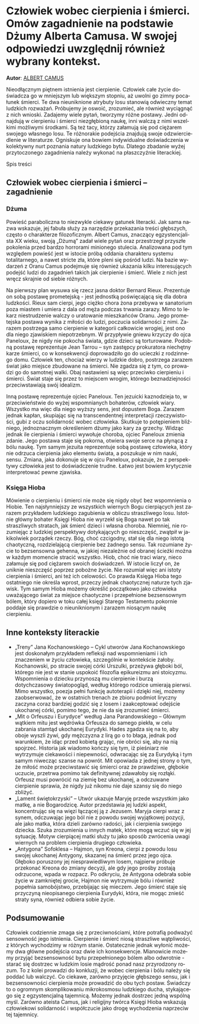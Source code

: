 # Człowiek wobec cierpienia i śmierci. Omów zagadnienie na podstawie Dżumy Alberta Camusa. W swojej odpowiedzi uwzględnij również wybrany kontekst.

**Autor**: [ALBERT CAMUS](https://poezja.org/wz/Albert_Camus/)

Nie­od­łącz­nym pięt­nem ist­nie­nia jest cier­pie­nie. Czło­wiek całe ży­cie do­świad­cza go w mniej­szym lub więk­szym stop­niu, aż uwol­ni go zim­ny po­ca­łu­nek śmier­ci. Te dwa nie­unik­nio­ne atry­bu­ty losu sta­no­wią od­wiecz­ny te­mat ludz­kich roz­wa­żań. Pró­bu­je­my je oswo­ić, zro­zu­mieć, ale rów­nież wy­cią­gnąć z nich wnio­ski. Za­da­je­my wie­le py­tań, two­rzy­my róż­ne po­sta­wy. Jed­ni od­naj­du­ją w cier­pie­niu i śmier­ci nie­zgłę­bio­ną na­ukę, inni wal­czą z nimi wszel­ki­mi moż­li­wy­mi środ­ka­mi. Są też tacy, któ­rzy za­ła­mu­ją się pod cię­ża­rem swo­je­go wła­sne­go losu. Te róż­no­ra­kie po­dej­ścia znaj­du­ją swo­je od­zwier­cie­dle­nie w li­te­ra­tu­rze. Ogni­sku­je ona bo­wiem in­dy­wi­du­al­ne do­świad­cze­nia w ko­lek­tyw­ny nurt po­zna­nia na­tu­ry ludz­kie­go bytu. Dla­te­go zba­da­nie wy­żej przy­to­czo­ne­go za­gad­nie­nia na­le­ży wy­ko­nać na płasz­czyź­nie li­te­rac­kiej.

Spis treści



## Człowiek wobec cierpienia i śmierci – zagadnienie

### Dżuma

Powieść paraboliczna to nie­zwy­kle cie­ka­wy ga­tu­nek li­te­rac­ki. Jak sama na­zwa wska­zu­je, jej fa­bu­ła słu­ży za na­rzę­dzie prze­ka­za­nia tre­ści głęb­szych, czę­sto o cha­rak­te­rze fi­lo­zo­ficz­nym. Al­bert Ca­mus, zna­czą­cy eg­zy­sten­cja­li­sta XX wie­ku, swo­ją „Dżu­mą” za­dał wie­le py­tań oraz prze­strzegł przy­szłe po­ko­le­nia przed bar­dzo hor­ro­ra­mi mi­nio­ne­go stu­le­cia. Ana­li­zo­wa­na pod tym wzglę­dem po­wieść jest w isto­cie próbą oddania charakteru systemu totalitarnego, a nawet stricte zła, które pleni się pośród ludzi. Na ba­zie wy­da­rzeń z Ora­nu Ca­mus po­dej­mu­je się rów­nież uka­za­nia kil­ku in­te­re­su­ją­cych po­dejść lu­dzi do za­gad­nień ta­kich jak cier­pie­nie i śmierć. Wie­le z nich jest wręcz skraj­nie od sie­bie róż­nych.

Na pierw­szy plan wy­su­wa się rzecz ja­sna doktor Bernard Rieux. Pre­zen­tu­je on sobą postawę prometejską - jest jed­nost­ką po­świę­ca­ją­cą się dla do­bra ludz­ko­ści. Rieux sam cier­pi, jego cięż­ko cho­ra żona prze­by­wa w sa­na­to­rium poza mia­stem i umie­ra z dala od męża pod­czas trwa­nia za­ra­zy. Mimo to le­karz nie­stru­dze­nie wal­czy o ura­to­wa­nie miesz­kań­ców Ora­nu. Jego pro­me­tej­ska po­sta­wa wy­ni­ka z miłości do ludzi, poczucia solidarności z nimi. Za­ra­zem po­strze­ga samo cier­pie­nie w ka­te­go­rii cał­ko­wi­cie wro­giej, jest ono dla nie­go zja­wi­skiem nie­po­trzeb­nym. W przy­pły­wie gnie­wu krzy­czy do ojca Pa­ne­lo­ux, że nigdy nie pokocha świata, gdzie dzieci są torturowane. Po­dob­ną po­sta­wę re­pre­zen­tu­je Jean Tarrou – syn za­stęp­cy pro­ku­ra­to­ra nie­chęt­ny ka­rze śmier­ci, co w kon­se­kwen­cji do­pro­wa­dzi­ło go do uciecz­ki z ro­dzin­ne­go domu. Czło­wiek ten, cho­ciaż wierzy w ludzkie dobro, postrzega zarazem świat jako miejsce zbudowane na śmierci. Nie zga­dza się z tym, co pro­wa­dzi go do sa­mot­nej wal­ki. Obaj na­sta­wie­ni są więc prze­ciw­ko cier­pie­niu i śmier­ci. Świat sta­je się przez to miej­scem wro­gim, któ­re­go bez­na­dziej­no­ści prze­ciw­sta­wia­ją swój ide­alizm.



Inną po­sta­wę re­pre­zen­tu­je ojciec Paneloux. Ten je­zu­ic­ki ka­zno­dzie­ja to, w prze­ci­wień­stwie do wy­żej wspo­mnia­nych bo­ha­te­rów, człowiek wiary. Wszyst­ko ma więc dla nie­go wyż­szy sens, jest do­pu­stem Boga. Za­ra­zem jed­nak ka­płan, sku­pia­jąc się na trans­cen­dent­nej in­ter­pre­ta­cji rze­czy­wi­sto­ści, gubi z oczu so­li­dar­ność wo­bec czło­wie­ka. Skut­ku­je to po­tę­pie­niem bliź­nie­go, jed­no­znacz­nym okre­śle­niem dżu­my jako kary za grze­chy. Widząc jednak ile cierpienia i śmierci wywołuje choroba, ojciec Paneloux zmienia zdanie. Jego po­sta­wa sta­je się po­kor­na, otwie­ra swo­je ser­ce na pły­ną­cą z bólu na­ukę. Tym sa­mym jezuita reprezentuje sobą postawę człowieka, który nie odrzuca cierpienia jako elementu świata, a poszukuje w nim nauki, sensu. Zmia­na, jaka do­ko­nu­je się w ojcu Pa­ne­lo­ux, po­ka­zu­je, że z per­spek­ty­wy czło­wie­ka jest to do­świad­cze­nie trud­ne. Łatwo jest bo­wiem kry­tycz­nie in­ter­pre­to­wać pew­ne zja­wi­ska.

### Księga Hioba

Mó­wie­nie o cier­pie­niu i śmier­ci nie może się ni­g­dy obyć bez wspo­mnie­nia o Hio­bie. Ten naj­słyn­niej­szy ze wszyst­kich wier­nych Bogu cier­pią­cych jest za­ra­zem przy­kła­dem ludz­kie­go za­gu­bie­nia w ob­li­czu strasz­li­we­go losu. Istot­nie głów­ny bo­ha­ter Księ­gi Hio­ba nie wyrzekł się Boga nawet po tak straszliwych stratach, jak śmierć dzieci i własna choroba. Nie­mniej, nie ro­zu­mie­jąc z ludz­kiej per­spek­ty­wy do­ty­ka­ją­cych go nie­szczęść, zwąt­pił w ja­ki­kol­wiek po­rzą­dek rze­czy. Bóg, choć czci­god­ny, stał się dla nie­go isto­tą cha­otycz­ną, roz­dzie­la­ją­cą cier­pie­nie bez żad­ne­go sen­su. Tak ro­zu­mia­ne ży­cie to bez­sen­sow­na ge­hen­na, w ja­kiej nie­za­leż­nie od ob­ra­nej ścież­ki moż­na w każ­dym mo­men­cie stra­cić wszyst­ko. Hiob, choć nie traci wiary, nieco załamuje się pod ciężarem swoich doświadczeń. W isto­cie li­czył on, że unik­nie nie­szczęść po­przez po­boż­ne ży­cie. Nie ro­zu­miał więc ani isto­ty cier­pie­nia i śmier­ci, ani też ich ce­lo­wo­ści. Co praw­da Księ­ga Hio­ba tego ostat­nie­go nie okre­śla wprost, prze­czy jed­nak cha­otycz­nej na­tu­rze tych zja­wisk. Tym sa­mym Hioba możemy określić początkowo jako człowieka uważającego świat za miejsce chaotyczne i przepełnione bezsensownym bólem, któ­ry do­pie­ro w toku ca­łej księ­gi Sta­re­go Te­sta­men­tu pokornie poddaje się prawdzie o nieuniknionym i zarazem niosącym naukę cierpieniu.



## Inne konteksty literackie

- „Treny” Jana Kochanowskiego – Cykl utworów Jana Kochanowskiego jest doskonałym przykładem refleksji nad wspomnieniami i ich znaczeniem w życiu człowieka, szczególnie w kontekście żałoby. Kochanowski, po stracie swojej córki Urszulki, przeżywa głęboki ból, którego nie jest w stanie uspokoić filozofia epikureizmu ani stoicyzmu. Wspomnienia o dziecku przynoszą mu cierpienie i burzą dotychczasowy światopogląd, według którego rodzice umierają pierwsi. Mimo wszystko, poezja pełni funkcję autoterapii i dzięki niej, możemy zaobserwować, że w ostatnich trenach ze zbioru podmiot liryczny zaczyna coraz bardziej godzić się z losem i zaakceptować odejście ukochanej córki, pomimo tego, że nie da się zrozumieć śmierci.
- „Mit o Orfeuszu i Eurydyce” według Jana Parandowskiego – Głównym wątkiem mitu jest wędrówka Orfeusza do samego piekła, w celu zabrania stamtąd ukochanej Eurydyki. Hades zgadza się na to, aby oboje wyszli żywi, gdy mężczyzna z lirą go o to błaga, jednak pod warunkiem, że idąc przed kobietą grając, nie obróci się, aby na nią spojrzeć. Historia jak wiadomo kończy się tym, iż pieśniarz nie wytrzymuje ciekawości i niepewności, odwracając się za Eurydyką i tym samym niwecząc szanse na powrót. Mit opowiada z jednej strony o tym, że miłość może przeciwstawić się śmierci oraz że prawdziwe, głębokie uczucie, przetrwa pomimo tak definitywnej zdawałoby się rozłąki. Orfeusz musi powrócić na ziemię bez ukochanej, a odczuwane cierpienie sprawia, że nigdy już nikomu nie daje szansy się do niego zbliżyć.
- „Lament świętokrzyski” – Utwór ukazuje Maryję przede wszystkim jako matkę, a nie Bogarodzicę. Autor przedstawia jej ludzki aspekt, koncentrując się na więzi łączącej ją z Jezusem. Maryja cierpi wraz z synem, odczuwając jego ból nie z powodu swojej wyjątkowej pozycji, ale jako matka, która dzieli zarówno radości, jak i cierpienia swojego dziecka. Szuka zrozumienia u innych matek, które mogą wczuć się w jej sytuację. Motyw cierpiącej matki służy tu jako sposób zwrócenia uwagi wiernych na problem cierpienia drugiego człowieka.
- „Antygona” Sofoklesa – Hajmon, syn Kreona, cierpi z powodu losu swojej ukochanej Antygony, skazanej na śmierć przez jego ojca. Głęboko poruszony jej niesprawiedliwym losem, najpierw próbuje przekonać Kreona do zmiany decyzji, ale gdy jego prośby zostają odrzucone, wpada w rozpacz. Po odkryciu, że Antygona odebrała sobie życie w zamkniętej grocie, Hajmon nie wytrzymuje bólu i również popełnia samobójstwo, przebijając się mieczem. Jego śmierć staje się przyczyną nieopisanego cierpienia Eurydyki, która, nie mogąc znieść straty syna, również odbiera sobie życie.

## Podsumowanie

Czło­wiek co­dzien­nie zma­ga się z prze­ciw­no­ścia­mi, któ­re po­tra­fią podważyć sensowność jego istnienia. Cier­pie­nie i śmierć nio­są strasz­li­we wąt­pli­wo­ści, z któ­rych wy­cho­dzi­my w róż­nym sta­nie. Osta­tecz­nie jed­nak wy­ło­nić mo­że­my dwa głów­ne po­dej­ścia oraz dwie ich kon­se­kwen­cje. Mia­no­wi­cie mo­że­my przy­jąć bez­sen­sow­ność bytu prze­peł­nio­ne­go bó­lem albo od­wrot­nie - sta­rać się do­strzec w ludz­kim lo­sie mą­drość po­nad nasz przy­ro­dzo­ny ro­zum. To z ko­lei pro­wa­dzi do kon­klu­zji, że wo­bec cier­pie­nia i bólu na­le­ży się pod­dać lub wal­czyć. Co cie­ka­we, za­rów­no przy­ję­cie głęb­sze­go sen­su, jak i bez­sen­sow­no­ści cier­pie­nia może pro­wa­dzić do obu tych po­staw. Świad­czy to o ogrom­nym skom­pli­ko­wa­niu mi­kro­ko­smo­su ludz­kie­go du­cha, sty­ka­ją­ce­go się z eg­zy­sten­cjal­ną ta­jem­ni­cą. Mo­że­my jed­nak do­strzec jed­ną wspól­ną myśl. Za­rów­no ate­ista Ca­mus, jak i re­li­gij­ny twór­ca Księ­gi Hio­ba wska­zu­ją czło­wie­ko­wi so­li­dar­ność i współ­czu­cie jako dro­gę wy­cho­dze­nia na­prze­ciw tej ta­jem­ni­cy.

